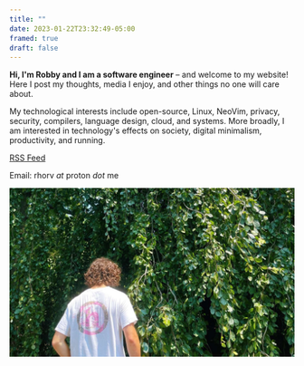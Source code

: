 ```yaml
---
title: ""
date: 2023-01-22T23:32:49-05:00
framed: true
draft: false
---
```


__Hi, I'm Robby and I am a software engineer__ – and welcome to my website!
Here I post my thoughts, media I enjoy, and other things no one will care about.

My technological interests include open-source, Linux, NeoVim, privacy, security,
compilers, language design, cloud, and systems.
More broadly, I am interested in technology's effects on society, digital minimalism,
productivity, and running.

[RSS Feed](https://h0rv.github.io/posts/index.xml) 

Email: rhorv _at_ proton _dot_ me

![Me](index.jpg)

